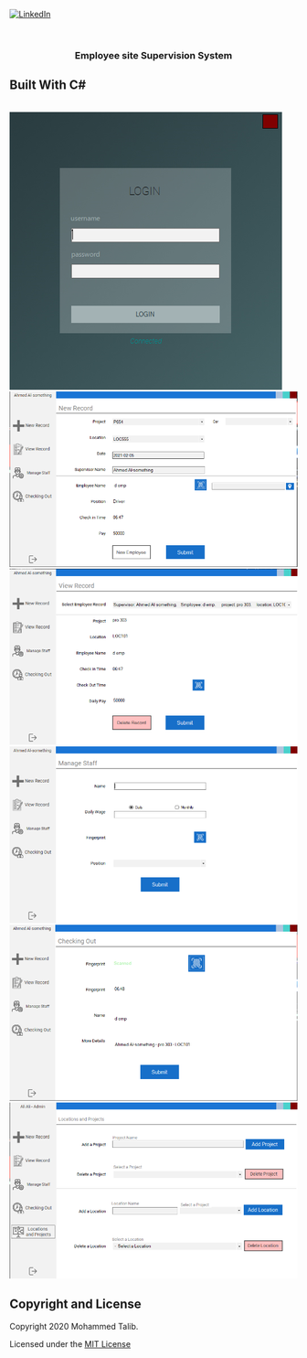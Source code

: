 [![LinkedIn][linkedin-shield]][linkedin-url]



<!-- PROJECT LOGO -->

<br />
<p align="center">
  <a href="https://github.com/it2121/EAS/">
  </a>

  <h3 align="center">Employee site Supervision System</h3>
  
## Built With C# 



</br>
 <img src="1.png"></img>
 </br>
 <img src="2.png"></img>
 </br>
 <img src="3.png"></img>
 </br>
 <img src="4.png"></img>
  </br>
 <img src="5.png"></img>
  </br>
 <img src="6.png"></img>


[linkedin-shield]: https://img.shields.io/badge/-LinkedIn-black.svg?style=flat-square&logo=linkedin&colorB=555
[linkedin-url]: https://www.linkedin.com/in/it2121/

## Copyright and License

Copyright 2020 Mohammed Talib.

Licensed under the [MIT License](https://github.com/it2121/EAS/blob/master/LICENSE.txt)
